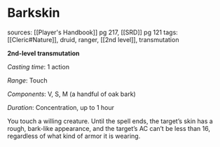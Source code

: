 # Barkskin
sources: [[Player's Handbook]] pg 217, [[SRD]] pg 121
tags: [[Cleric#Nature]], druid, ranger, [[2nd level]], transmutation

**2nd-level transmutation**

*Casting time*: 1 action

*Range*: Touch

*Components*: V, S, M (a handful of oak bark)

*Duration*: Concentration, up to 1 hour

You touch a willing creature. Until the spell ends, the target’s skin has a rough, bark-like appearance, and the target’s AC can’t be less than 16, regardless of what kind of armor it is wearing.
